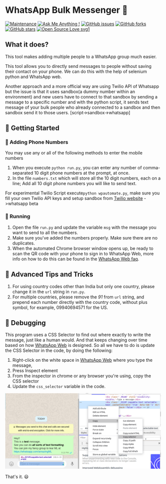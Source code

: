# WhatsApp Bulk Messenger :loudspeaker:

[![Maintenance](https://img.shields.io/badge/Maintained%3F-yes-green.svg)](https://github.com/sagnik20/WhatsApp-Message-Sender/graphs/commit-activity) [![Ask Me Anything !](https://img.shields.io/badge/Ask%20me-anything-1abc9c.svg)](https://GitHub.com/sagnik20/ama) [![GitHub issues](https://img.shields.io/github/issues/sagnik20/WhatsApp-Message-Sender)](https://github.com/sagnik20/WhatsApp-Message-Sender/issues)
  [![GitHub forks](https://img.shields.io/github/forks/sagnik20/WhatsApp-Message-Sender?style=social)](https://github.com/sagnik20/WhatsApp-Message-Sender/network) [![GitHub stars](https://img.shields.io/github/stars/sagnik20/WhatsApp-Message-Sender?style=social)](https://github.com/sagnik20/WhatsApp-Message-Sender/stargazers) [![Open Source Love svg1](https://badges.frapsoft.com/os/v1/open-source.svg?v=103)](https://github.com/ellerbrock/open-source-badges/)


## What it does?
This tool makes adding multiple people to a WhatsApp group much easier. 

This tool allows you to directly send messages to people without saving their contact on your phone. We can do this with the help of selenium python and WhatsApp web.

Another approach and a more official way are using Twilio API of Whatsapp but the issue is that it uses sandbox(a dummy number within an environment) and new users have to connect to that sandbox by sending a message to a specific number and with the python script, it sends text message of your bulk people who already connected to a sandbox and then sandbox send it to those users. 
[script->sandbox->whatsapp]

## :rocket: Getting Started 

### :iphone: Adding Phone Numbers

You may use any or all of the following methods to enter the mobile numbers

1. When you execute `python run.py`, you can enter any number of comma-separated 10 digit phone numbers at the prompt, at once.
2. In the file `numbers.txt` which will store all the 10 digit numbers, each on a line; Add all 10 digit phone numbers you will like to send text. 

For experimental Twilio Script execute`python wpautomate.py`, make sure you fill your own Twilio API keys and setup sandbox from [Twilio website](https://www.twilio.com/) ->whatsapp beta

### :running: Running

1. Open the file `run.py` and update the variable `msg` with the message you want to send to all the numbers.
2. Make sure you've added the numbers properly. Make sure there are no duplicates.
3. When the automated Chrome browser window opens up, be ready to scan the QR code with your phone to sign in to WhatsApp Web, more info on how to do this can be found in the [WhatsApp Web faq](https://faq.whatsapp.com/en/web/28080003/).


## :stars: Advanced Tips and Tricks

1. For using country codes other than India but only one country, please change it in the `url` string in `run.py`.
2. For multiple countries, please remove the _91_ from `url` string, and prepend each number directly with the country code, without plus symbol, for example, 09940694571 for the US.


## :dragon: Debugging
This program uses a CSS Selector to find out where exactly to write the message, just like a human would. And that keeps changing over time based on how [WhatsApp Web](https://web.whatsapp.com) is designed. So all we have to do is update the CSS Selector in the code, by doing the following:

1. Right-click on the white space in [WhatsApp Web](https://web.whatsapp.com) where you type the message, 
2. Press Inspect element
3. From the inspector in chrome or any browser you're using, copy the CSS selector
4. Update the `css_selector` variable in the code.

<img src="assets/CopyCSSSelector.png" width="800" alt="Copy CSS Selector from WhatsApp" class="center">

That's it. :smiley:

